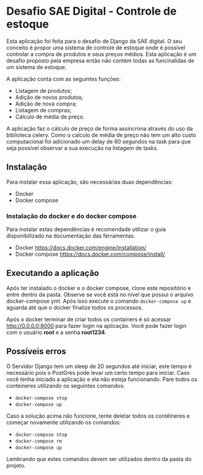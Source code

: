 # Desafio SAE Digital - Controle de estoque

Esta aplicação foi feita para o desafio de Django da SAE digital. O seu conceito é propor uma sistema de controle de estoque onde é possível controlar a compra de produtos e seus preços médios. Esta aplicação é um desafio proposto pela empresa então não contém todas as funcinalidas de um sistema de estoque.

A aplicação conta com as seguintes funções:

- Listagem de produtos;
- Adição de novos produtos;
- Adição de nova compra;
- Listagem de compras;
- Cálculo de média de preço.

A aplicação faz o cálculo de preço de forma assincrona através do uso da biblioteca celery. Como o calculo de média de preço não tem um alto custo computacional foi adicionado um delay de 60 segundos na task para que seja possível observar a sua execução na listagem de tasks.

## Instalação
Para instalar essa aplicação, são necessárias duas dependências:
 - Docker
 - Docker compose

### Instalação do docker e do docker compose
Para instalar estas dependências é recomendade utilizar o guia disponibilizado na documentação das ferramentas.
 - Docker https://docs.docker.com/engine/installation/ 
 - Docker compose https://docs.docker.com/compose/install/

## Executando a aplicação

Após ter instalado o docker e o docker compose, clone este repositório e entre dentro da pasta. Observe se você está no nível que possui o arquivo docker-compose yml. Após isso execute o comando ```docker-compose up``` e aguarda até que o docker finalize todos os processos.

Após o docker terminar de criar todos os containers é só acessar http://0.0.0.0:8000 para fazer login na aplicação. Você pode fazer login com o usuário **root** e a senha **root1234**.

## Possíveis erros

O Servidor Django tem um sleep de 20 segundos até iniciar, este tempo é necessário pois o PostGres pode levar um certo tempo para iniciar. Caso você tenha iniciado a aplicação e ela não esteja funcionando. Pare todos os conteineres utilizando os seguintes comandos:
 - ```docker-compose stop```
 - ```docker-compose up```

Caso a solução acima não funcione, tente deletar todos os contêineres e começar novamente utilizando os comandos:
- ```docker-compose stop```
- ```docker-compose rm```
 - ```docker-compose up```

Lembrando que estes comandos devem ser utilizados dentro da pasta do projeto.

